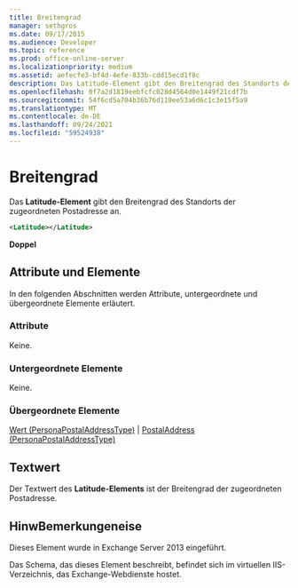```yaml
---
title: Breitengrad
manager: sethgros
ms.date: 09/17/2015
ms.audience: Developer
ms.topic: reference
ms.prod: office-online-server
ms.localizationpriority: medium
ms.assetid: aefecfe3-bf4d-4efe-833b-cdd15ecd1f8c
description: Das Latitude-Element gibt den Breitengrad des Standorts der zugeordneten Postadresse an.
ms.openlocfilehash: 0f7a2d1819eebfcfc028d4564d0e1449f21cdf7b
ms.sourcegitcommit: 54f6cd5a704b36b76d110ee53a6d6c1c3e15f5a9
ms.translationtype: MT
ms.contentlocale: de-DE
ms.lasthandoff: 09/24/2021
ms.locfileid: "59524938"
---
```

# <a name="latitude"></a>Breitengrad

Das **Latitude-Element** gibt den Breitengrad des Standorts der zugeordneten Postadresse an. 
  
```XML
<Latitude></Latitude>
```

 **Doppel**
## <a name="attributes-and-elements"></a>Attribute und Elemente

In den folgenden Abschnitten werden Attribute, untergeordnete und übergeordnete Elemente erläutert.
  
### <a name="attributes"></a>Attribute

Keine.
  
### <a name="child-elements"></a>Untergeordnete Elemente

Keine.
  
### <a name="parent-elements"></a>Übergeordnete Elemente

[Wert (PersonaPostalAddressType)](value-personapostaladdresstype.md)  |  [PostalAddress (PersonaPostalAddressType)](postaladdress-personapostaladdresstype.md)
  
## <a name="text-value"></a>Textwert

Der Textwert des **Latitude-Elements** ist der Breitengrad der zugeordneten Postadresse. 
  
## <a name="remarks"></a>HinwBemerkungeneise

Dieses Element wurde in Exchange Server 2013 eingeführt.
  
Das Schema, das dieses Element beschreibt, befindet sich im virtuellen IIS-Verzeichnis, das Exchange-Webdienste hostet.
  

